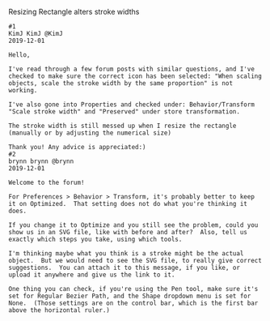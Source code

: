 Resizing Rectangle alters stroke widths

    #1
    KimJ KimJ @KimJ
    2019-12-01

    Hello,

    I've read through a few forum posts with similar questions, and I've checked to make sure the correct icon has been selected: "When scaling objects, scale the stroke width by the same proportion" is not working.

    I've also gone into Properties and checked under: Behavior/Transform "Scale stroke width" and "Preserved" under store transformation.

    The stroke width is still messed up when I resize the rectangle (manually or by adjusting the numerical size)

    Thank you! Any advice is appreciated:)
    #2
    brynn brynn @brynn
    2019-12-01

    Welcome to the forum!

    For Preferences > Behavior > Transform, it's probably better to keep it on Optimized.  That setting does not do what you're thinking it does.

    If you change it to Optimize and you still see the problem, could you show us in an SVG file, like with before and after?  Also, tell us exactly which steps you take, using which tools.

    I'm thinking maybe what you think is a stroke might be the actual object.  But we would need to see the SVG file, to really give correct suggestions.  You can attach it to this message, if you like, or upload it anywhere and give us the link to it.

    One thing you can check, if you're using the Pen tool, make sure it's set for Regular Bezier Path, and the Shape dropdown menu is set for None.  (Those settings are on the control bar, which is the first bar above the horizontal ruler.)
